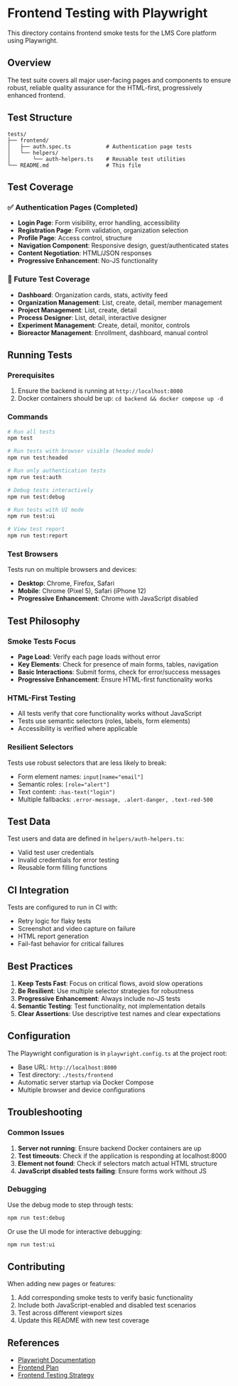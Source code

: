 # Frontend Testing with Playwright

This directory contains frontend smoke tests for the LMS Core platform using Playwright.

## Overview

The test suite covers all major user-facing pages and components to ensure robust, reliable quality assurance for the HTML-first, progressively enhanced frontend.

## Test Structure

```
tests/
├── frontend/
│   ├── auth.spec.ts           # Authentication page tests
│   └── helpers/
│       └── auth-helpers.ts    # Reusable test utilities
└── README.md                  # This file
```

## Test Coverage

### ✅ Authentication Pages (Completed)
- **Login Page**: Form visibility, error handling, accessibility
- **Registration Page**: Form validation, organization selection
- **Profile Page**: Access control, structure
- **Navigation Component**: Responsive design, guest/authenticated states
- **Content Negotiation**: HTML/JSON responses
- **Progressive Enhancement**: No-JS functionality

### 🚀 Future Test Coverage
- **Dashboard**: Organization cards, stats, activity feed
- **Organization Management**: List, create, detail, member management
- **Project Management**: List, create, detail
- **Process Designer**: List, detail, interactive designer
- **Experiment Management**: Create, detail, monitor, controls
- **Bioreactor Management**: Enrollment, dashboard, manual control

## Running Tests

### Prerequisites
1. Ensure the backend is running at `http://localhost:8000`
2. Docker containers should be up: `cd backend && docker compose up -d`

### Commands

```bash
# Run all tests
npm test

# Run tests with browser visible (headed mode)
npm run test:headed

# Run only authentication tests
npm run test:auth

# Debug tests interactively
npm run test:debug

# Run tests with UI mode
npm run test:ui

# View test report
npm run test:report
```

### Test Browsers

Tests run on multiple browsers and devices:
- **Desktop**: Chrome, Firefox, Safari
- **Mobile**: Chrome (Pixel 5), Safari (iPhone 12)
- **Progressive Enhancement**: Chrome with JavaScript disabled

## Test Philosophy

### Smoke Tests Focus
- **Page Load**: Verify each page loads without error
- **Key Elements**: Check for presence of main forms, tables, navigation
- **Basic Interactions**: Submit forms, check for error/success messages
- **Progressive Enhancement**: Ensure HTML-first functionality works

### HTML-First Testing
- All tests verify that core functionality works without JavaScript
- Tests use semantic selectors (roles, labels, form elements)
- Accessibility is verified where applicable

### Resilient Selectors
Tests use robust selectors that are less likely to break:
- Form element names: `input[name="email"]`
- Semantic roles: `[role="alert"]`
- Text content: `:has-text("login")`
- Multiple fallbacks: `.error-message, .alert-danger, .text-red-500`

## Test Data

Test users and data are defined in `helpers/auth-helpers.ts`:
- Valid test user credentials
- Invalid credentials for error testing
- Reusable form filling functions

## CI Integration

Tests are configured to run in CI with:
- Retry logic for flaky tests
- Screenshot and video capture on failure
- HTML report generation
- Fail-fast behavior for critical failures

## Best Practices

1. **Keep Tests Fast**: Focus on critical flows, avoid slow operations
2. **Be Resilient**: Use multiple selector strategies for robustness
3. **Progressive Enhancement**: Always include no-JS tests
4. **Semantic Testing**: Test functionality, not implementation details
5. **Clear Assertions**: Use descriptive test names and clear expectations

## Configuration

The Playwright configuration is in `playwright.config.ts` at the project root:
- Base URL: `http://localhost:8000`
- Test directory: `./tests/frontend`
- Automatic server startup via Docker Compose
- Multiple browser and device configurations

## Troubleshooting

### Common Issues

1. **Server not running**: Ensure backend Docker containers are up
2. **Test timeouts**: Check if the application is responding at localhost:8000
3. **Element not found**: Check if selectors match actual HTML structure
4. **JavaScript disabled tests failing**: Ensure forms work without JS

### Debugging

Use the debug mode to step through tests:
```bash
npm run test:debug
```

Or use the UI mode for interactive debugging:
```bash
npm run test:ui
```

## Contributing

When adding new pages or features:

1. Add corresponding smoke tests to verify basic functionality
2. Include both JavaScript-enabled and disabled test scenarios
3. Test across different viewport sizes
4. Update this README with new test coverage

## References

- [Playwright Documentation](https://playwright.dev/docs/intro)
- [Frontend Plan](../FRONTEND_PLAN.md)
- [Frontend Testing Strategy](../docs/testing/FRONTEND_TESTING_STRATEGY.md) 